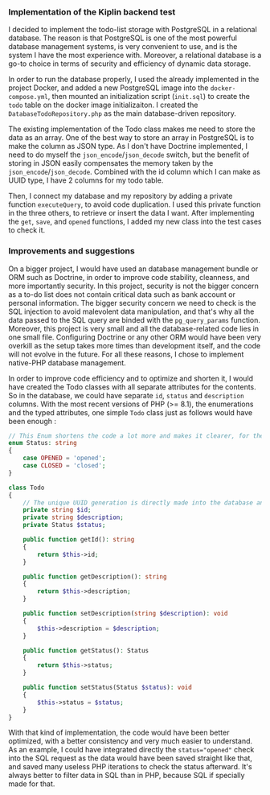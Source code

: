 ### Implementation of the Kiplin backend test

I decided to implement the todo-list storage with PostgreSQL in a relational database. The reason is that PostgreSQL is one of the most powerful database management systems, is very convenient to use, and is the system I have the most experience with.
Moreover, a relational database is a go-to choice in terms of security and efficiency of dynamic data storage.

In order to run the database properly, I used the already implemented in the project Docker, and added a new PostgreSQL image into the `docker-compose.yml`, then mounted an initialization script (`init.sql`) to create the `todo` table on the docker image initializaiton.
I created the `DatabaseTodoRepository.php` as the main database-driven repository.

The existing implementation of the Todo class makes me need to store the data as an array. One of the best way to store an array in PostgreSQL is to make the column as JSON type. As I don't have Doctrine implemented, I need to do myself the `json_encode`/`json_decode` switch, but the benefit of storing in JSON easily compensates the memory taken by the `json_encode`/`json_decode`.
Combined with the id column which I can make as UUID type, I have 2 columns for my todo table.

Then, I connect my database and my repository by adding a private function `executeQuery`, to avoid code duplication. I used this private function in the three others, to retrieve or insert the data I want.
After implementing the `get`, `save`, and `opened` functions, I added my new class into the test cases to check it.

### Improvements and suggestions

On a bigger project, I would have used an database management bundle or ORM such as Doctrine, in order to improve code stability, cleanness, and more importantly security.
In this project, security is not the bigger concern as a to-do list does not contain critical data such as bank account or personal information. The bigger security concern we need to check is the SQL injection to avoid malevolent data manipulation, and that's why all the data passed to the SQL query are binded with the `pg_query_params` function.
Moreover, this project is very small and all the database-related code lies in one small file. Configuring Doctrine or any other ORM would have been very overkill as the setup takes more times than development itself, and the code will not evolve in the future.
For all these reasons, I chose to implement native-PHP database management.

In order to improve code efficiency and to optimize and shorten it, I would have created the Todo classes with all separate attributes for the contents. So in the database, we could have separate `id`, `status` and `description` columns. With the most recent versions of PHP (>= 8.1), the enumerations and the typed attributes, one simple `Todo` class just as follows would have been enough :

```php
// This Enum shortens the code a lot more and makes it clearer, for the same functionalities and even more capacity of evolving
enum Status: string
{
    case OPENED = 'opened';
    case CLOSED = 'closed';
}

class Todo
{
    // The unique UUID generation is directly made into the database and no longer lies in the code
    private string $id;
    private string $description;
    private Status $status;

    public function getId(): string
    {
        return $this->id;
    }

    public function getDescription(): string
    {
        return $this->description;
    }

    public function setDescription(string $description): void
    {
        $this->description = $description;
    }

    public function getStatus(): Status
    {
        return $this->status;
    }

    public function setStatus(Status $status): void
    {
        $this->status = $status;
    }
}
```

With that kind of implementation, the code would have been better optimized, with a better consistency and very much easier to understand.
As an example, I could have integrated directly the `status="opened"` check into the SQL request as the data would have been saved straight like that, and saved many useless PHP iterations to check the status afterward. It's always better to filter data in SQL than in PHP, because SQL if specially made for that.